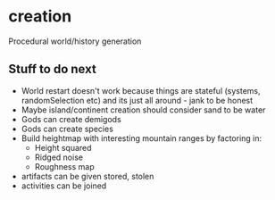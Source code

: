 # creation

Procedural world/history generation

## Stuff to do next

- World restart doesn't work because things are stateful (systems, randomSelection etc) and its just all around - jank to be honest
- Maybe island/continent creation should consider sand to be water
- Gods can create demigods
- Gods can create species
- Build heightmap with interesting mountain ranges by factoring in:
  - Height squared
  - Ridged noise
  - Roughness map
- artifacts can be given stored, stolen
- activities can be joined
